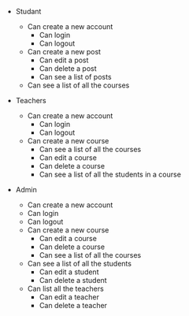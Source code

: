 - Studant
  - Can create a new account
    - Can login
    - Can logout
  - Can create a new post
    - Can edit a post
    - Can delete a post
    - Can see a list of posts
  - Can see a list of all the courses

- Teachers
  - Can create a new account
    - Can login
    - Can logout
  - Can create a new course
    - Can see a list of all the courses
    - Can edit a course
    - Can delete a course
    - Can see a list of all the students in a course

- Admin
  - Can create a new account
  - Can login
  - Can logout
  - Can create a new course
    - Can edit a course
    - Can delete a course
    - Can see a list of all the courses
  - Can see a list of all the students
    - Can edit a student
    - Can delete a student
  - Can list all the teachers
    - Can edit a teacher
    - Can delete a teacher
